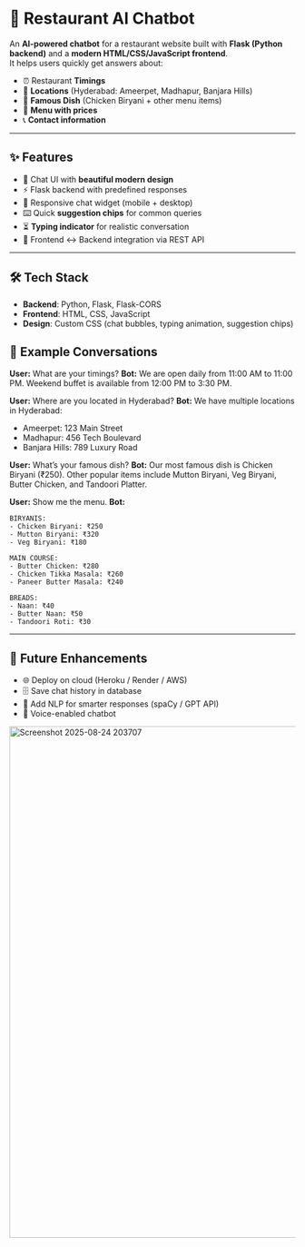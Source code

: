 # 🍴 Restaurant AI Chatbot

An **AI-powered chatbot** for a restaurant website built with **Flask (Python backend)** and a **modern HTML/CSS/JavaScript frontend**.  
It helps users quickly get answers about:

- ⏰ Restaurant **Timings**  
- 📍 **Locations** (Hyderabad: Ameerpet, Madhapur, Banjara Hills)  
- 🍴 **Famous Dish** (Chicken Biryani + other menu items)  
- 📖 **Menu with prices**  
- 📞 **Contact information**  

---

## ✨ Features

- 💬 Chat UI with **beautiful modern design**
- ⚡ Flask backend with predefined responses
- 📱 Responsive chat widget (mobile + desktop)
- ⌨️ Quick **suggestion chips** for common queries
- ⏳ **Typing indicator** for realistic conversation
- 🔄 Frontend ↔ Backend integration via REST API

---

## 🛠️ Tech Stack

- **Backend**: Python, Flask, Flask-CORS  
- **Frontend**: HTML, CSS, JavaScript  
- **Design**: Custom CSS (chat bubbles, typing animation, suggestion chips)  

## 💬 Example Conversations

**User:** What are your timings?
**Bot:** We are open daily from 11:00 AM to 11:00 PM. Weekend buffet is available from 12:00 PM to 3:30 PM.

**User:** Where are you located in Hyderabad?
**Bot:** We have multiple locations in Hyderabad:

* Ameerpet: 123 Main Street
* Madhapur: 456 Tech Boulevard
* Banjara Hills: 789 Luxury Road

**User:** What’s your famous dish?
**Bot:** Our most famous dish is Chicken Biryani (₹250). Other popular items include Mutton Biryani, Veg Biryani, Butter Chicken, and Tandoori Platter.

**User:** Show me the menu.
**Bot:**

```
BIRYANIS:
- Chicken Biryani: ₹250
- Mutton Biryani: ₹320
- Veg Biryani: ₹180

MAIN COURSE:
- Butter Chicken: ₹280
- Chicken Tikka Masala: ₹260
- Paneer Butter Masala: ₹240

BREADS:
- Naan: ₹40
- Butter Naan: ₹50
- Tandoori Roti: ₹30
```

---

## 🔮 Future Enhancements

* 🌐 Deploy on cloud (Heroku / Render / AWS)
* 🗄️ Save chat history in database
* 🤖 Add NLP for smarter responses (spaCy / GPT API)
* 🎤 Voice-enabled chatbot

<img width="907" height="901" alt="Screenshot 2025-08-24 203707" src="https://github.com/user-attachments/assets/e10f6908-4516-44c3-aef1-a2701f446d01" />
